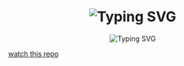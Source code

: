 <h1 align="center">
    <img src="https://readme-typing-svg.demolab.com/?font=Underdog&size=30&letterSpacing=&duration=3301&pause=60000&color=0A9305&center=true&vCenter=true&random=true&width=435&lines=wwwqr-000" alt="Typing SVG" />
</h1>
<div align="center">
    <p align="center">
    <img src="https://readme-typing-svg.demolab.com?font=Fira+Code&duration=3000&pause=1000&color=03F708&center=true&random=true&width=435&lines=Software+Developer;Ethical+Hacking;Networking;Linux+User;Tor+Builder" alt="Typing SVG" />
    </p>
</div>

[watch this repo](https://wwwqr.onthewifi.com/)
